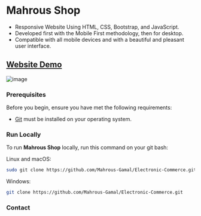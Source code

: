 # Mahrous Shop
- Responsive Website Using HTML, CSS, Bootstrap, and JavaScript.
- Developed first with the Mobile First methodology, then for desktop.
- Compatible with all mobile devices and with a beautiful and pleasant user interface.

## [Website Demo](https://mahrous-gamal.github.io/Mahrous-Shop/)

![image](https://github.com/Mahrous-Gamal/Electronic-Commerce/assets/105131896/298dab86-867f-4c88-a334-7bbafa76aa3c)

### Prerequisites

Before you begin, ensure you have met the following requirements:

* [Git](https://git-scm.com/downloads "Download Git") must be installed on your operating system.

### Run Locally

To run **Mahrous Shop** locally, run this command on your git bash:

Linux and macOS:

```bash
sudo git clone https://github.com/Mahrous-Gamal/Electronic-Commerce.git
```

Windows:

```bash
git clone https://github.com/Mahrous-Gamal/Electronic-Commerce.git
```

### Contact

